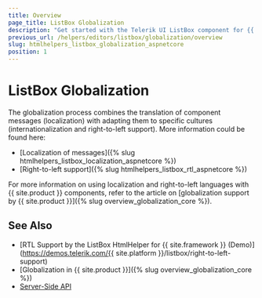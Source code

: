```yaml
---
title: Overview
page_title: ListBox Globalization
description: "Get started with the Telerik UI ListBox component for {{ site.framework }} and learn about the globalization options it supports."
previous_url: /helpers/editors/listbox/globalization/overview
slug: htmlhelpers_listbox_globalization_aspnetcore
position: 1
---
```


# ListBox Globalization

The globalization process combines the translation of component messages (localization) with adapting them to specific cultures (internationalization and right-to-left support). More information could be found here:

* [Localization of messages]({% slug htmlhelpers_listbox_localization_aspnetcore %})
* [Right-to-left support]({% slug htmlhelpers_listbox_rtl_aspnetcore %})

For more information on using localization and right-to-left languages with {{ site.product }} components, refer to the article on [globalization support by {{ site.product }}]({% slug overview_globalization_core %}).

## See Also

* [RTL Support by the ListBox HtmlHelper for {{ site.framework }} (Demo)](https://demos.telerik.com/{{ site.platform }}/listbox/right-to-left-support)
* [Globalization in {{ site.product }}]({% slug overview_globalization_core %})
* [Server-Side API](/api/listbox)
